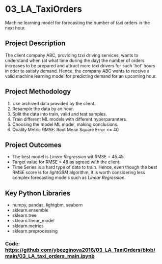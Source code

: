 # 03_LA_TaxiOrders
Machine learning model for forecasting the number of taxi orders in the next hour.

## Project Description

The client company ABC, providing tzxi driving services, wants to understand when (at what time during the day) the number of orders increases to be prepared and attract more taxi drivers for such 'hot' hours in oder to satisfy demand. Hence, the company ABC wants to receive a valid machine learning model for predicting demand for an upcoming hour.

## Project Methodology

1. Use archived data provided by the client.
2. Resample the data by an hour.
3. Split the data into train, valid and test samples.
4. Train different ML models with different hyperparamters.
5. Choosing the model ML model, making conclusions.
6. Quality Metric RMSE: Root Mean Square Error <= 40

## Project Outcomes
- The best model is *Linear Regression* wit RMSE = 45.45.
- Target value for RMSE < 48 as agreed with the client.
- Time Series is a hard type of data to train. Hence, even though the best RMSE score is for *lightGBM* algorithm, it is worth considering less complex forecasting models such as *Linear Regression*.

## Key Python Libraries
- numpy, pandas, lightgbm, seaborn
- sklearn.ensemble
- sklearn.tree
- sklearn.linear_model
- sklearn.metrics
- sklearn.preprocessing

### Code: https://github.com/ybezginova2016/03_LA_TaxiOrders/blob/main/03_LA_taxi_orders_main.ipynb
